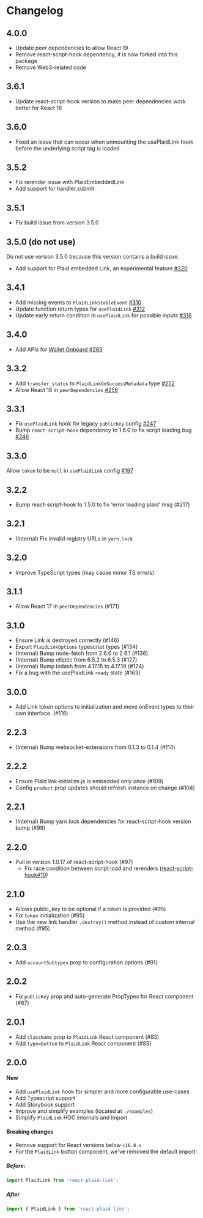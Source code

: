 # Changelog

## 4.0.0

- Update peer dependencies to allow React 19
- Remove react-script-hook dependency, it is now forked into this package
- Remove Web3-related code

## 3.6.1

- Update react-script-hook version to make peer dependencies work better for React 18

## 3.6.0

- Fixed an issue that can occur when unmounting the usePlaidLink hook before the underlying script tag is loaded

## 3.5.2

- Fix rerender issue with PlaidEmbeddedLink
- Add support for handler.submit

## 3.5.1

- Fix build issue from version 3.5.0

## 3.5.0 (do not use)

Do not use version 3.5.0 because this version contains a build issue.

- Add support for Plaid embedded Link, an experimental feature [#320](https://github.com/plaid/react-plaid-link/pull/320)

## 3.4.1

- Add missing events to `PlaidLinkStableEvent` [#310](https://github.com/plaid/react-plaid-link/pull/310)
- Update function return types for `usePlaidLink` [#312](https://github.com/plaid/react-plaid-link/pull/312)
- Update early return condition in `usePlaidLink` for possible inputs [#316](https://github.com/plaid/react-plaid-link/pull/316)

## 3.4.0

- Add APIs for [Wallet Onboard](https://plaid.com/docs/wallet-onboard/) [#283](https://github.com/plaid/react-plaid-link/pull/283)

## 3.3.2

- Add `transfer_status` to `PlaidLinkOnSuccessMetadata` type [#252](https://github.com/plaid/react-plaid-link/pull/252)
- Allow React 18 in `peerDependencies` [#256](https://github.com/plaid/react-plaid-link/pull/256)

## 3.3.1

- Fix `usePlaidLink` hook for legacy `publicKey` config [#247](https://github.com/plaid/react-plaid-link/pull/247)
- Bump `react-script-hook` dependency to 1.6.0 to fix script loading bug [#246](https://github.com/plaid/react-plaid-link/pull/246)

## 3.3.0

Allow `token` to be `null` in `usePlaidLink` config [#197](https://github.com/plaid/react-plaid-link/pull/197)

## 3.2.2

- Bump react-script-hook to 1.5.0 to fix 'error loading plaid' msg (#217)

## 3.2.1

- (Internal) Fix invalid registry URLs in `yarn.lock`

## 3.2.0

- Improve TypeScript types (may cause minor TS errors)

## 3.1.1

- Allow React 17 in `peerDependencies` (#171)

## 3.1.0

- Ensure Link is destroyed correctly (#146)
- Export `PlaidLinkOptions` typescript types (#134)
- (Internal) Bump node-fetch from 2.6.0 to 2.6.1 (#136)
- (Internal) Bump elliptic from 6.5.2 to 6.5.3 (#127)
- (Internal) Bump lodash from 4.17.15 to 4.17.19 (#124)
- Fix a bug with the usePlaidLink `ready` state (#163)

## 3.0.0

- Add Link token options to initialization and move onEvent types to their own interface. (#116)

## 2.2.3

- (Internal) Bump websocket-extensions from 0.1.3 to 0.1.4 (#114)

## 2.2.2

- Ensure Plaid link-initialize.js is embedded only once (#109)
- Config `product` prop updates should refresh instance on change (#104)

## 2.2.1

- (Internal) Bump yarn.lock dependencies for react-script-hook version bump (#99)

## 2.2.0

- Pull in version 1.0.17 of react-script-hook (#97)
  - Fix race condition between script load and rerenders ([react-script-hook#10](https://github.com/hupe1980/react-script-hook/pull/10))

## 2.1.0

- Allows public_key to be optional if a token is provided (#95)
- Fix `token` initialization (#95)
- Use the new link handler `.destroy()` method instead of custom internal method (#95)

## 2.0.3

- Add `accountSubtypes` prop to configuration options (#91)

## 2.0.2

- Fix `publicKey` prop and auto-generate PropTypes for React component (#87)

## 2.0.1

- Add `className` prop to `PlaidLink` React component (#83)
- Add `type=button` to `PlaidLink` React component (#83)

## 2.0.0

#### New

- Add `usePlaidLink` hook for simpler and more configurable use-cases
- Add Typescript support
- Add Storybook support
- Improve and simplify examples (located at `./examples`)
- Simplify `PlaidLink` HOC internals and import

#### Breaking changes

- Remove support for React versions below `<16.8.x`
- For the `PlaidLink` button component, we've removed the default import:

##### Before:

```jsx
import PlaidLink from 'react-plaid-link';
```

##### After

```jsx
import { PlaidLink } from 'react-plaid-link';
```
